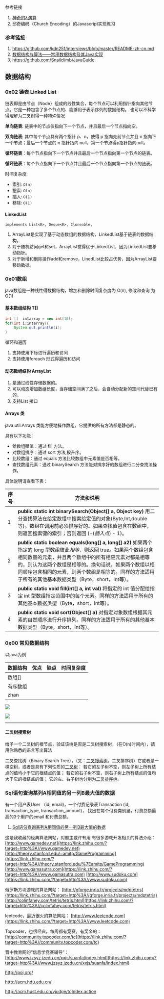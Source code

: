 参考链接

1.  [神奇的λ演算](https://www.jianshu.com/p/e7db2f50b012)
2. 邱奇编码（Church Encoding）的Javascript实现练习

### 参考链接

1. https://github.com/kdn251/interviews/blob/master/README-zh-cn.md
2. [数据结构与算法——常用数据结构及其Java实现](https://segmentfault.com/a/1190000009797159)
3. https://github.com/Snailclimb/JavaGuide

 

## 数据结构







### 0x02 链表 Linked List

链表即是由节点（Node）组成的线性集合，每个节点可以利用指针指向其他节点。它是一种包含了多个节点的、能够用于表示序列的数据结构。 也可以不科学得理解为二叉树得一种特殊情况

**单向链表**: 链表中的节点仅指向下一个节点，并且最后一个节点指向空。

**双向链表**: 其中每个节点具有两个指针 p、n，使得 p 指向先前节点并且 n 指向下一个节点；最后一个节点的 n 指针指向 null，第一个节点得p指针指向null。

**循环链表**：每个节点指向下一个节点并且最后一个节点指向第一个节点的链表。

**循环链表**：每个节点指向下一个节点并且最后一个节点指向第一个节点的链表。

时间复杂度: 

- 索引: `O(n)`
- 搜索: `O(n)`
- 插入: `O(1)`
- 移除: `O(1)`



#### LinkedList

```
implements List<E>, Deque<E>, Cloneable,
```

1. ArrayList是实现了基于动态数组的数据结构，LinkedList基于链表的数据结构。 
2. 对于随机访问get和set，ArrayList觉得优于LinkedList，因为LinkedList要移动指针。 
3. 对于新增和删除操作add和remove，LinedList比较占优势，因为ArrayList要移动数据。 



### 0x01数组

java数组是一种线性得数据结构，增加和删除时间复杂度为 O(n), 修改和查询 为 O(1)

#### 基本数组结构 T[]

```java
int []  intarray = new int[10];
for(int i:intarray){
    System.out.println(i);
}
```



循环和遍历

1. 支持使用下标进行遍历和访问
2. 支持使用foreach 形式得遍历和访问

#### 动态数组结构 ArrayList<String> 

1. 是通过线性存储数据的。
2. 可以动态增加数组长度，当存储空间满了之后，会自动分配新的空间代替已有的。
3. 支持List<T> 接口



#### Arrays 类

 java.util.Arrays 类能方便地操作数组，它提供的所有方法都是静态的。

具有以下功能：

- 给数组赋值：通过 fill 方法。
- 对数组排序：通过 sort 方法,按升序。
- 比较数组：通过 equals 方法比较数组中元素值是否相等。
- 查找数组元素：通过 binarySearch 方法能对排序好的数组进行二分查找法操作。

具体说明请查看下表：

| 序号 | 方法和说明                                                   |
| ---- | ------------------------------------------------------------ |
| 1    | **public static int binarySearch(Object[] a, Object key)**  				用二分查找算法在给定数组中搜索给定值的对象(Byte,Int,double等)。数组在调用前必须排序好的。如果查找值包含在数组中，则返回搜索键的索引；否则返回 (-(*插入点*) - 1)。 |
| 2    | **public static boolean equals(long[] a, long[] a2)**  				如果两个指定的 long 型数组彼此*相等*，则返回  true。如果两个数组包含相同数量的元素，并且两个数组中的所有相应元素对都是相等的，则认为这两个数组是相等的。换句话说，如果两个数组以相同顺序包含相同的元素，则两个数组是相等的。同样的方法适用于所有的其他基本数据类型（Byte，short，Int等）。 |
| 3    | **public static void fill(int[] a, int val)**  				将指定的 int 值分配给指定 int 型数组指定范围中的每个元素。同样的方法适用于所有的其他基本数据类型（Byte，short，Int等）。 |
| 4    | **public static void sort(Object[] a)**  				对指定对象数组根据其元素的自然顺序进行升序排列。同样的方法适用于所有的其他基本数据类型（Byte，short，Int等）。 |



### 0x00  常见数据结构



以java为例

| 数据结构 | 优点 | 缺点 | 时间复杂度 |
| -------- | ---- | ---- | ---------- |
| 数组[]   |      |      |            |
| 有序数组 |      |      |            |
| zhan     |      |      |            |



![](https://images2018.cnblogs.com/blog/1120165/201711/1120165-20171124224517593-271461566.png)





![](https://images2018.cnblogs.com/blog/1120165/201711/1120165-20171124223229656-408723583.png)





----



#### 二叉树搜索树



给予一个二叉树的根节点，验证该树是否是二叉树搜索树，（在O(n)时间内），请用你熟悉的语言写出算法



二叉查找树（Binary Search Tree），（又：[二叉搜索树](https://baike.baidu.com/item/%E4%BA%8C%E5%8F%89%E6%90%9C%E7%B4%A2%E6%A0%91)，二叉排序树）它或者是一棵空树，或者是具有下列性质的[二叉树](https://baike.baidu.com/item/%E4%BA%8C%E5%8F%89%E6%A0%91)： 若它的左子树不空，则左子树上所有结点的值均小于它的根结点的值； 若它的右子树不空，则右子树上所有结点的值均大于它的根结点的值； 它的左、右子树也分别为[二叉排序树](https://baike.baidu.com/item/%E4%BA%8C%E5%8F%89%E6%8E%92%E5%BA%8F%E6%A0%91)。 







### Sql语句查询某列A相同值的另一列B最大值的数据

有一个用户表User （id, email)，一个付费记录表Transaction (id, transaction_type, transaction_amount)， 找出在每个付费类别里，付费总额最高的3个用户的email 和付费总额。



1. [Sql语句查询某列A相同值的另一列B最大值的数据](https://www.cnblogs.com/qubernet/p/5810257.html)





 

 



 

这是我收藏的经典算法网站，对题主或许有用
有很多游戏开发相关的算法介绍： 
[http://www.gamedev.net](https://link.zhihu.com/?target=http%3A//www.gamedev.net) 
[http://theory.stanford.edu/~amitp/GameProgramming](https://link.zhihu.com/?target=http%3A//theory.stanford.edu/%7Eamitp/GameProgramming) 
[http://www.gamasutra.com](https://link.zhihu.com/?target=http%3A//www.gamasutra.com) 
[http://www.sudoku.com](https://link.zhihu.com/?target=http%3A//www.sudoku.com) 

俄罗斯方块游戏的算法网站： 
[http://gforge.inria.fr/projects/mdptetris](https://link.zhihu.com/?target=http%3A//gforge.inria.fr/projects/mdptetris) [http://colinfahey.com/tetris/tetris.html](https://link.zhihu.com/?target=http%3A//colinfahey.com/tetris/tetris.html) 

leetcode，最近很火的算法网站： 
[http://www.leetcode.com](https://link.zhihu.com/?target=http%3A//www.leetcode.com) 

Topcoder，也很经典，每周都有竞赛，有奖金的： 
[http://community.topcoder.com/tc](https://link.zhihu.com/?target=http%3A//community.topcoder.com/tc) 

晋中教育网的“信息学竞赛辅导”： 
[http://www.jzsyz.jzedu.cn/xxjs/suanfa/index.html](https://link.zhihu.com/?target=http%3A//www.jzsyz.jzedu.cn/xxjs/suanfa/index.html) 

 

http://poj.org/

 

http://acm.hdu.edu.cn/

 

http://acm.hust.edu.cn/vjudge/toIndex.action